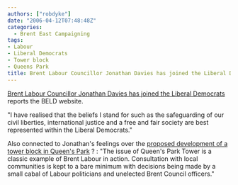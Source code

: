 ```yaml
---
authors: ["robdyke"]
date: "2006-04-12T07:48:48Z"
categories:
  - Brent East Campaigning
tags:
- Labour
- Liberal Democrats
- Tower block
- Queens Park
title: Brent Labour Councillor Jonathan Davies has joined the Liberal Democrats
---
```

[Brent Labour Councillor Jonathan Davies has joined the Liberal Democrats](http://www.brentlibdems.org.uk/) reports the BELD website.

"I have realised that the beliefs I stand for such as the safeguarding of our civil liberties, international justice and a free and fair society are best represented within the Liberal Democrats."

Also connected to Jonathan's feelings over the [proposed development of a tower block in Queen's Park](http://stopthetower.co.uk) ? : "The issue of Queen's Park Tower is a classic example of Brent Labour in action. Consultation with local communities is kept to a bare minimum with decisions being made by a small cabal of Labour politicians and unelected Brent Council officers."